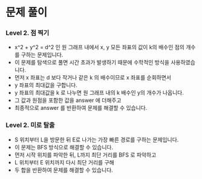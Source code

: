 # 문제 풀이

### Level 2. 점 찍기
- x^2 + y^2 = d^2 인 원 그래프 내에서 x, y 모든 좌표의 값이 k의 배수인 점의 개수를 구하는 문제입니다.
- 이 문제를 탐색으로 풀면 시간 초과가 발생하기 때문에 수학적인 방식을 사용하였습니다.
- 먼저 x 좌표는 d 보다 작거나 같은 k 의 배수이므로 x 좌표를 순회하면서
- y 좌표의 최대값을 구합니다.
- y 좌표의 최대값을 k 로 나누면 원 그래프 내의 k 배수인 y의 개수가 나옵니다.
- 그 값과 원점을 포함한 값을 answer 에 더해주고
- 최종적으로 answer 를 반환하여 문제를 해결할 수 있습니다.

### Level 2. 미로 탈출
- S 위치부터 L을 방문한 뒤 E로 나가는 가장 빠른 경로를 구하는 문제입니다.
- 이 문제는 BFS 방식으로 해결할 수 있습니다.
- 먼저 시작 위치를 파악한 뒤, L까지 최단 거리를 BFS 로 파악하고
- L 위치부터 E 위치까지 다시 최단 거리를 구해
- 두 합을 반환하여 문제를 해결할 수 있습니다.